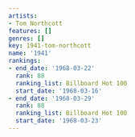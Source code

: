 ```yaml
---
artists:
- Tom Northcott
features: []
genres: []
key: 1941-tom-northcott
name: '1941'
rankings:
- end_date: '1968-03-22'
  rank: 88
  ranking_list: Billboard Hot 100
  start_date: '1968-03-16'
- end_date: '1968-03-29'
  rank: 88
  ranking_list: Billboard Hot 100
  start_date: '1968-03-23'
---
```


